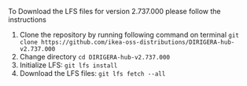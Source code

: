 To Download the LFS files for version 2.737.000 please follow the instructions

1. Clone the repository by running following command on terminal `git clone https://github.com/ikea-oss-distributions/DIRIGERA-hub-v2.737.000`
2. Change directory `cd DIRIGERA-hub-v2.737.000`
3. Initialize LFS: `git lfs install`
4. Download the LFS files: `git lfs fetch --all`
